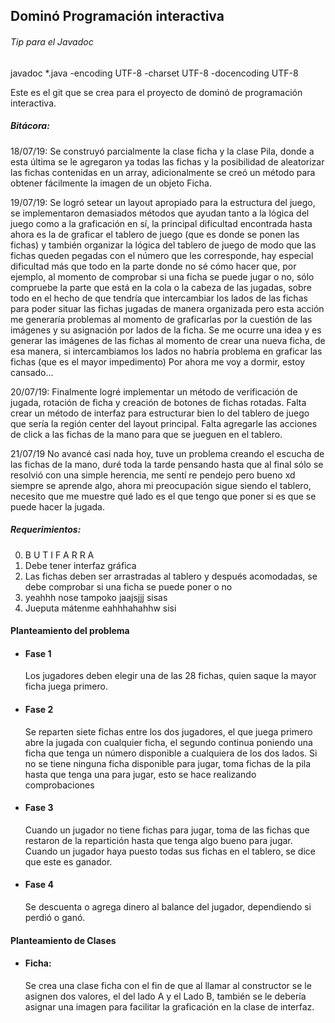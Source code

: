 ## Dominó Programación interactiva
###### Tip para el Javadoc
javadoc *.java -encoding UTF-8 -charset UTF-8 -docencoding UTF-8

Este es el git que se crea para el proyecto de dominó de programación interactiva.

##### Bitácora:
18/07/19: Se construyó parcialmente la clase ficha y la clase Pila, donde a esta última se le agregaron ya todas las fichas y la posibilidad de aleatorizar las fichas contenidas en un array, adicionalmente se creó un método para obtener fácilmente la imagen de un objeto Ficha.

19/07/19: Se logró setear un layout apropiado para la estructura del juego, se implementaron demasiados métodos que ayudan tanto a la lógica del juego como a la graficación en sí, la principal dificultad encontrada hasta ahora es la de graficar el tablero de juego (que es donde se ponen las fichas) y también organizar la lógica del tablero de juego de modo que las fichas queden pegadas con el número que les corresponde, hay especial dificultad más que todo en la parte donde no sé cómo hacer que, por ejemplo, al momento de comprobar si una ficha se puede jugar o no, sólo compruebe la parte que está en la cola o la cabeza de las jugadas, sobre todo en el hecho de que tendría que intercambiar los lados de las fichas para poder situar las fichas jugadas de manera organizada pero esta acción me generaría problemas al momento de graficarlas por la cuestión de las imágenes y su asignación por lados de la ficha.
Se me ocurre una idea y es generar las imágenes de las fichas al momento de crear una nueva ficha, de esa manera, si intercambiamos los lados no habría problema en graficar las fichas (que es el mayor impedimento) Por ahora me voy a dormir, estoy cansado... 

20/07/19:  Finalmente logré implementar un método de verificación de jugada, rotación de ficha y creación de botones de fichas rotadas. 
Falta crear un método de interfaz para estructurar bien lo del tablero de juego que sería la región center del layout principal.
Falta agregarle las acciones de click a las fichas de la mano para que se jueguen en el tablero.


21/07/19 No avancé casi nada hoy, tuve un problema creando el escucha de las fichas de la mano, duré toda la tarde pensando hasta que al final sólo se resolvió con una simple herencia, me sentí re pendejo pero bueno xd siempre se aprende algo, ahora mi preocupación sigue siendo el tablero, necesito que me muestre qué lado es el que tengo que poner si es que se puede hacer la jugada.


##### Requerimientos:
0. B U T I F A R R A
1. Debe tener interfaz gráfica
2. Las fichas deben ser arrastradas al tablero y después acomodadas, se debe comprobar si una ficha se puede poner o no
3. yeahhh nose tampoko jaajsjjj sisas
4. Jueputa mátenme eahhhahahhw sisi

#### Planteamiento del problema

- #### Fase 1
    Los jugadores deben elegir una de las 28 fichas, quien saque la mayor ficha juega primero.
- #### Fase 2 
    Se reparten siete fichas entre los dos jugadores, el que juega primero abre la jugada con cualquier ficha, el segundo continua poniendo una ficha que tenga un número disponible a cualquiera de los dos lados.
    Si no se tiene ninguna ficha disponible para jugar, toma fichas de la pila hasta que tenga una para jugar, esto se hace realizando comprobaciones
- #### Fase 3
    Cuando un jugador no tiene fichas para jugar, toma de las fichas que restaron de la repartición hasta que tenga algo bueno para jugar.
    Cuando un jugador haya puesto todas sus fichas en el tablero, se dice que este es ganador.
- #### Fase 4
    Se descuenta o agrega dinero al balance del jugador, dependiendo si perdió o ganó.

#### Planteamiento de Clases
- #### Ficha:
    Se crea una clase ficha con el fin de que al llamar al constructor se le asignen dos valores, el del lado A y el Lado B, también se le debería asignar una imagen para facilitar la graficación en la clase de interfaz.


